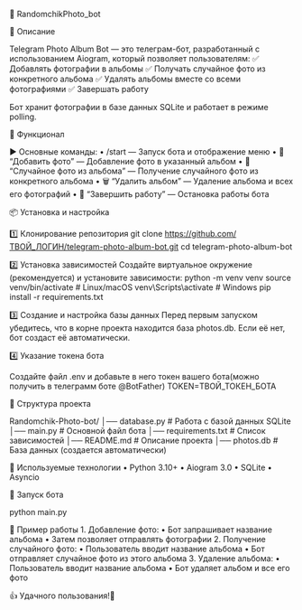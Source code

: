 📸 RandomchikPhoto_bot

📌 Описание

Telegram Photo Album Bot — это телеграм-бот, разработанный с использованием Aiogram, который позволяет пользователям:
✅ Добавлять фотографии в альбомы
✅ Получать случайное фото из конкретного альбома
✅ Удалять альбомы вместе со всеми фотографиями
✅ Завершать работу

Бот хранит фотографии в базе данных SQLite и работает в режиме polling.

🚀 Функционал

▶ Основные команды:
	•	/start — Запуск бота и отображение меню
	•	📸 “Добавить фото” — Добавление фото в указанный альбом
	•	📂 “Случайное фото из альбома” — Получение случайного фото из конкретного альбома
	•	🗑 “Удалить альбом” — Удаление альбома и всех его фотографий
	•	🛑 “Завершить работу” — Остановка работы бота

📦 Установка и настройка

1️⃣ Клонирование репозитория
git clone https://github.com/ТВОЙ_ЛОГИН/telegram-photo-album-bot.git
cd telegram-photo-album-bot

2️⃣ Установка зависимостей
Создайте виртуальное окружение (рекомендуется) и установите зависимости:
python -m venv venv
source venv/bin/activate  # Linux/macOS
venv\Scripts\activate  # Windows
pip install -r requirements.txt

3️⃣ Создание и настройка базы данных
Перед первым запуском убедитесь, что в корне проекта находится база photos.db. Если её нет, бот создаст её автоматически.

4️⃣ Указание токена бота

Создайте файл .env и добавьте в него токен вашего бота(можно получить в телеграмм боте @BotFather)
TOKEN=ТВОЙ_ТОКЕН_БОТА

📜 Структура проекта

Randomchik-Photo-bot/
│── database.py            # Работа с базой данных SQLite
│── main.py                # Основной файл бота
│── requirements.txt       # Список зависимостей
│── README.md              # Описание проекта
│── photos.db              # База данных (создается автоматически)

🔧 Используемые технологии
	•	Python 3.10+
	•	Aiogram 3.0
	•	SQLite
	•	Asyncio

🚀 Запуск бота

python main.py

🎯 Пример работы
	1.	Добавление фото:
	•	Бот запрашивает название альбома
	•	Затем позволяет отправлять фотографии
	2.	Получение случайного фото:
	•	Пользователь вводит название альбома
	•	Бот отправляет случайное фото из этого альбома
	3.	Удаление альбома:
	•	Пользователь вводит название альбома
	•	Бот удаляет альбом и все его фото

 👍 Удачного пользования!🎉
